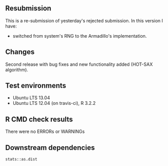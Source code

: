 ## Resubmission

This is a re-submission of yesterday's rejected submission. In this version I have:

* switched from system's RNG to the Armadillo's implementation.

## Changes

Second release with bug fixes and new functionality added (HOT-SAX algorithm).

## Test environments

* Ubuntu LTS 13.04
* Ubuntu LTS 12.04 (on travis-ci), R 3.2.2

## R CMD check results

There were no ERRORs or WARNINGs

## Downstream dependencies

`stats::as.dist`
